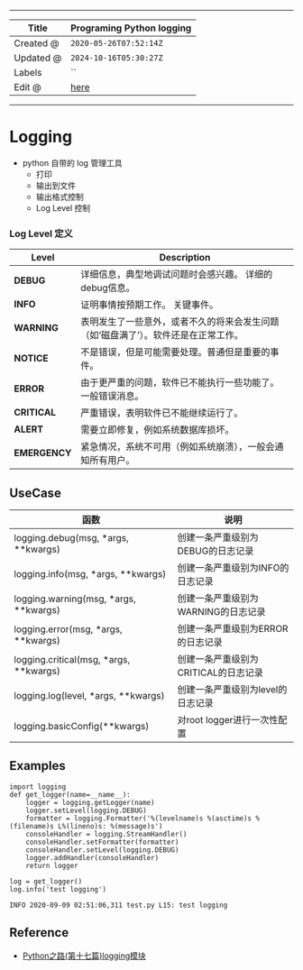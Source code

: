 -----

| Title     | Programing Python logging                           |
| --------- | --------------------------------------------------- |
| Created @ | `2020-05-26T07:52:14Z`                              |
| Updated @ | `2024-10-16T05:30:27Z`                              |
| Labels    | \`\`                                                |
| Edit @    | [here](https://github.com/junxnone/xwiki/issues/97) |

-----

# Logging

  - python 自带的 log 管理工具
      - 打印
      - 输出到文件
      - 输出格式控制
      - Log Level 控制

### Log Level 定义

| Level         | Description                                |
| ------------- | ------------------------------------------ |
| **DEBUG**     | 详细信息，典型地调试问题时会感兴趣。 详细的debug信息。             |
| **INFO**      | 证明事情按预期工作。 关键事件。                           |
| **WARNING**   | 表明发生了一些意外，或者不久的将来会发生问题（如‘磁盘满了’）。软件还是在正常工作。 |
| **NOTICE**    | 不是错误，但是可能需要处理。普通但是重要的事件。                   |
| **ERROR**     | 由于更严重的问题，软件已不能执行一些功能了。 一般错误消息。             |
| **CRITICAL**  | 严重错误，表明软件已不能继续运行了。                         |
| **ALERT**     | 需要立即修复，例如系统数据库损坏。                          |
| **EMERGENCY** | 紧急情况，系统不可用（例如系统崩溃），一般会通知所有用户。              |

## UseCase

| 函数                                        | 说明                     |
| ----------------------------------------- | ---------------------- |
| logging.debug(msg, \*args, \*\*kwargs)    | 创建一条严重级别为DEBUG的日志记录    |
| logging.info(msg, \*args, \*\*kwargs)     | 创建一条严重级别为INFO的日志记录     |
| logging.warning(msg, \*args, \*\*kwargs)  | 创建一条严重级别为WARNING的日志记录  |
| logging.error(msg, \*args, \*\*kwargs)    | 创建一条严重级别为ERROR的日志记录    |
| logging.critical(msg, \*args, \*\*kwargs) | 创建一条严重级别为CRITICAL的日志记录 |
| logging.log(level, \*args, \*\*kwargs)    | 创建一条严重级别为level的日志记录    |
| logging.basicConfig(\*\*kwargs)           | 对root logger进行一次性配置    |

## Examples

    import logging
    def get_logger(name=__name__):
        logger = logging.getLogger(name)
        logger.setLevel(logging.DEBUG)
        formatter = logging.Formatter('%(levelname)s %(asctime)s %(filename)s L%(lineno)s: %(message)s')
        consoleHandler = logging.StreamHandler()
        consoleHandler.setFormatter(formatter)
        consoleHandler.setLevel(logging.DEBUG)
        logger.addHandler(consoleHandler)
        return logger
    
    log = get_logger()
    log.info('test logging')

    INFO 2020-09-09 02:51:06,311 test.py L15: test logging

## Reference

  - [Python之路(第十七篇)logging模块](https://www.cnblogs.com/Nicholas0707/p/9021672.html)

